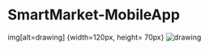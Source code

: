 # SmartMarket-MobileApp

  img[alt=drawing] {width=120px, height= 70px}
  ![drawing](https://github.com/KonigMachine/SmartMarket-MobileApp/blob/master/SS1.jpg)
